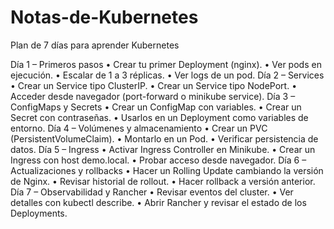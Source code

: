 # Notas-de-Kubernetes

Plan de 7 días para aprender Kubernetes

Día 1 – Primeros pasos
  • Crear tu primer Deployment (nginx).
  • Ver pods en ejecución.
  • Escalar de 1 a 3 réplicas.
  • Ver logs de un pod.
Día 2 – Services
  • Crear un Service tipo ClusterIP.
  • Crear un Service tipo NodePort.
  • Acceder desde navegador (port-forward o minikube service).
Día 3 – ConfigMaps y Secrets
  • Crear un ConfigMap con variables.
  • Crear un Secret con contraseñas.
  • Usarlos en un Deployment como variables de entorno.
Día 4 – Volúmenes y almacenamiento
  • Crear un PVC (PersistentVolumeClaim).
  • Montarlo en un Pod.
  • Verificar persistencia de datos.
Día 5 – Ingress
  • Activar Ingress Controller en Minikube.
  • Crear un Ingress con host demo.local.
  • Probar acceso desde navegador.
Día 6 – Actualizaciones y rollbacks
  • Hacer un Rolling Update cambiando la versión de Nginx.
  • Revisar historial de rollout.
  • Hacer rollback a versión anterior.
Día 7 – Observabilidad y Rancher
  • Revisar eventos del cluster.
  • Ver detalles con kubectl describe.
  • Abrir Rancher y revisar el estado de los Deployments.
  
